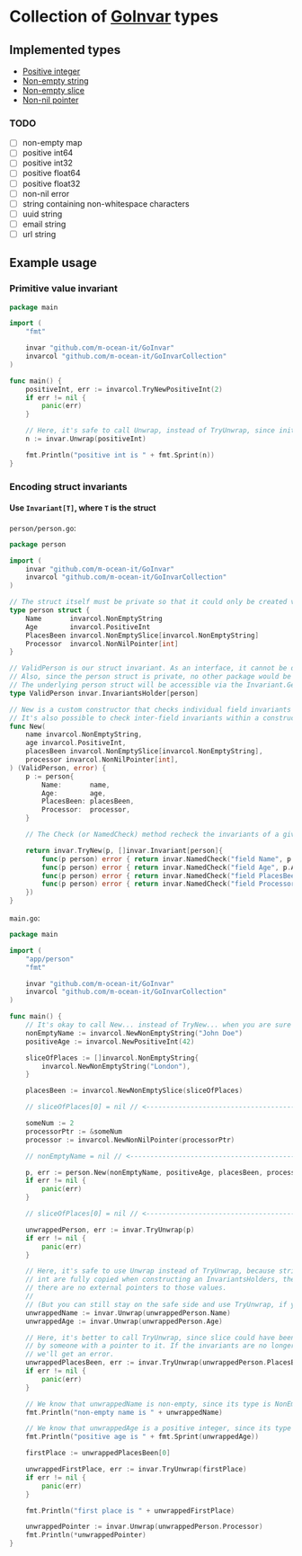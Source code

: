 # Collection of [GoInvar](https://github.com/m-ocean-it/GoInvar) types

## Implemented types

- [Positive integer](https://github.com/m-ocean-it/GoInvarCollection/blob/main/positive_int.go)
- [Non-empty string](https://github.com/m-ocean-it/GoInvarCollection/blob/main/non_empty_string.go)
- [Non-empty slice](https://github.com/m-ocean-it/GoInvarCollection/blob/main/non_empty_slice.go)
- [Non-nil pointer](https://github.com/m-ocean-it/GoInvarCollection/blob/main/non_nil_pointer.go)

### TODO
- [ ] non-empty map
- [ ] positive int64
- [ ] positive int32
- [ ] positive float64
- [ ] positive float32
- [ ] non-nil error
- [ ] string containing non-whitespace characters
- [ ] uuid string
- [ ] email string
- [ ] url string

## Example usage

### Primitive value invariant

```go
package main

import (
    "fmt"

    invar "github.com/m-ocean-it/GoInvar"
    invarcol "github.com/m-ocean-it/GoInvarCollection"
)

func main() {
    positiveInt, err := invarcol.TryNewPositiveInt(2)
    if err != nil {
        panic(err)
    }

    // Here, it's safe to call Unwrap, instead of TryUnwrap, since initialization didn't error above.
    n := invar.Unwrap(positiveInt)

    fmt.Println("positive int is " + fmt.Sprint(n))
}
```

### Encoding struct invariants

#### Use `Invariant[T]`, where `T` is the struct

`person/person.go`:
```go
package person

import (
	invar "github.com/m-ocean-it/GoInvar"
	invarcol "github.com/m-ocean-it/GoInvarCollection"
)

// The struct itself must be private so that it could only be created via the constructor.
type person struct {
	Name       invarcol.NonEmptyString
	Age        invarcol.PositiveInt
	PlacesBeen invarcol.NonEmptySlice[invarcol.NonEmptyString]
	Processor  invarcol.NonNilPointer[int]
}

// ValidPerson is our struct invariant. As an interface, it cannot be directly initialized.
// Also, since the person struct is private, no other package would be able implement that interface.
// The underlying person struct will be accessible via the Invariant.Get method.
type ValidPerson invar.InvariantsHolder[person]

// New is a custom constructor that checks individual field invariants and returns ValidPerson.
// It's also possible to check inter-field invariants within a constructor.
func New(
	name invarcol.NonEmptyString,
	age invarcol.PositiveInt,
	placesBeen invarcol.NonEmptySlice[invarcol.NonEmptyString],
	processor invarcol.NonNilPointer[int],
) (ValidPerson, error) {
	p := person{
		Name:       name,
		Age:        age,
		PlacesBeen: placesBeen,
		Processor:  processor,
	}

	// The Check (or NamedCheck) method recheck the invariants of a given invariant holder.

	return invar.TryNew(p, []invar.Invariant[person]{
		func(p person) error { return invar.NamedCheck("field Name", p.Name) },
		func(p person) error { return invar.NamedCheck("field Age", p.Age) },
		func(p person) error { return invar.NamedCheck("field PlacesBeen", p.PlacesBeen) },
		func(p person) error { return invar.NamedCheck("field Processor", p.Processor) },
	})
}
```

`main.go`:
```go
package main

import (
	"app/person"
	"fmt"

	invar "github.com/m-ocean-it/GoInvar"
	invarcol "github.com/m-ocean-it/GoInvarCollection"
)

func main() {
	// It's okay to call New... instead of TryNew... when you are sure the invariants hold up. It won't panic.
	nonEmptyName := invarcol.NewNonEmptyString("John Doe")
	positiveAge := invarcol.NewPositiveInt(42)

	sliceOfPlaces := []invarcol.NonEmptyString{
		invarcol.NewNonEmptyString("London"),
	}

	placesBeen := invarcol.NewNonEmptySlice(sliceOfPlaces)

	// sliceOfPlaces[0] = nil // <--------------------------------------- TRY UNCOMMENTING HERE

	someNum := 2
	processorPtr := &someNum
	processor := invarcol.NewNonNilPointer(processorPtr)

	// nonEmptyName = nil // <------------------------------------------- TRY UNCOMMENTING HERE

	p, err := person.New(nonEmptyName, positiveAge, placesBeen, processor)
	if err != nil {
		panic(err)
	}

	// sliceOfPlaces[0] = nil // <--------------------------------------- TRY UNCOMMENTING HERE

	unwrappedPerson, err := invar.TryUnwrap(p)
	if err != nil {
		panic(err)
	}

	// Here, it's safe to use Unwrap instead of TryUnwrap, because string and
	// int are fully copied when constructing an InvariantsHolders, therefore
	// there are no external pointers to those values.
	//
	// (But you can still stay on the safe side and use TryUnwrap, if you feel like it.)
	unwrappedName := invar.Unwrap(unwrappedPerson.Name)
	unwrappedAge := invar.Unwrap(unwrappedPerson.Age)

	// Here, it's better to call TryUnwrap, since slice could have been modified
	// by someone with a pointer to it. If the invariants are no longer upheld,
	// we'll get an error.
	unwrappedPlacesBeen, err := invar.TryUnwrap(unwrappedPerson.PlacesBeen)
	if err != nil {
		panic(err)
	}

	// We know that unwrappedName is non-empty, since its type is NonEmptyString.
	fmt.Println("non-empty name is " + unwrappedName)

	// We know that unwrappedAge is a positive integer, since its type is PositiveInt.
	fmt.Println("positive age is " + fmt.Sprint(unwrappedAge))

	firstPlace := unwrappedPlacesBeen[0]

	unwrappedFirstPlace, err := invar.TryUnwrap(firstPlace)
	if err != nil {
		panic(err)
	}

	fmt.Println("first place is " + unwrappedFirstPlace)

	unwrappedPointer := invar.Unwrap(unwrappedPerson.Processor)
	fmt.Println(*unwrappedPointer)
}
```